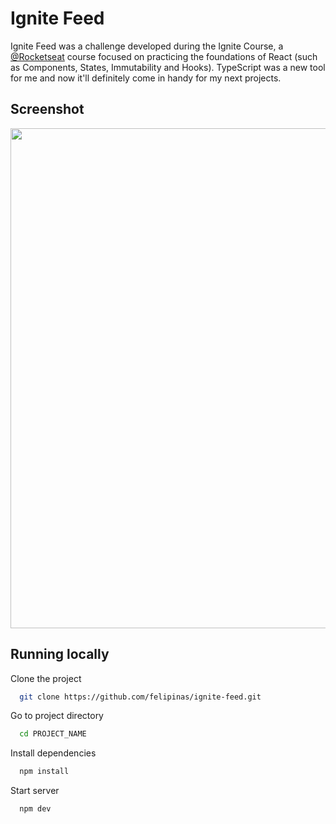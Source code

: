 # Ignite Feed

Ignite Feed was a challenge developed during the Ignite Course, a [@Rocketseat](https://www.rocketseat.com.br/) course focused on practicing the foundations of React (such as Components, States, Immutability and Hooks). TypeScript was a new tool for me and now it'll definitely come in handy for my next projects.


## Screenshot

<img src="https://i.imgur.com/FQlke1A.png" width='800' />

## Running locally

Clone the project

```bash
  git clone https://github.com/felipinas/ignite-feed.git
```

Go to project directory

```bash
  cd PROJECT_NAME
```

Install dependencies

```bash
  npm install
```

Start server

```bash
  npm dev
```

